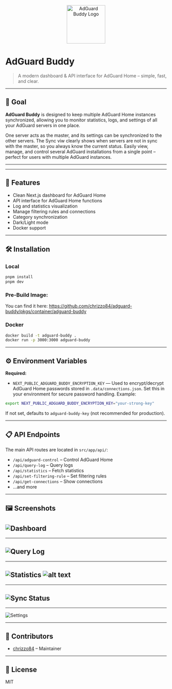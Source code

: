 <p align="center">
	<img src="src/app/icon.svg" alt="AdGuard Buddy Logo" width="120" />
</p>

# AdGuard Buddy


> A modern dashboard & API interface for AdGuard Home – simple, fast, and clear.

---

## 🎯 Goal

**AdGuard Buddy** is designed to keep multiple AdGuard Home instances synchronized, allowing you to monitor statistics, logs, and settings of all your AdGuard servers in one place. 

One server acts as the master, and its settings can be synchronized to the other servers. The Sync viw clearly shows when servers are not in sync with the master, so you always know the current status. Easily view, manage, and control several AdGuard installations from a single point – perfect for users with multiple AdGuard instances.

---

---

## 🚀 Features

- Clean Next.js dashboard for AdGuard Home
- API interface for AdGuard Home functions
- Log and statistics visualization
- Manage filtering rules and connections
- Category synchronization
- Dark/Light mode
- Docker support

---

## 🛠️ Installation

### Local

```bash
pnpm install
pnpm dev
```

### Pre-Build Image:

You can find it here:
https://github.com/chrizzo84/adguard-buddy/pkgs/container/adguard-buddy

### Docker

```bash
docker build -t adguard-buddy .
docker run -p 3000:3000 adguard-buddy
```

---
## ⚙️ Environment Variables

**Required:**

- `NEXT_PUBLIC_ADGUARD_BUDDY_ENCRYPTION_KEY` — Used to encrypt/decrypt AdGuard Home passwords stored in `.data/connections.json`. Set this in your environment for secure password handling. Example:

```bash
export NEXT_PUBLIC_ADGUARD_BUDDY_ENCRYPTION_KEY="your-strong-key"
```

If not set, defaults to `adguard-buddy-key` (not recommended for production).

---

## 📋 API Endpoints

The main API routes are located in `src/app/api/`:

- `/api/adguard-control` – Control AdGuard Home
- `/api/query-log` – Query logs
- `/api/statistics` – Fetch statistics
- `/api/set-filtering-rule` – Set filtering rules
- `/api/get-connections` – Show connections
- ...and more

---

## 🖼️ Screenshots

![Dashboard](pics/dashboard.png)
---
---
![Query Log](pics/querylog.png)
---
---
![Statistics](pics/stats.png)
![alt text](pics/combined_stats.png)
---
---
![Sync Status](pics/sync.png)
---
---
![Settings](pics/settings.png)

---

## 🤝 Contributors

- [chrizzo84](https://github.com/chrizzo84) – Maintainer

---

## 📄 License

MIT

